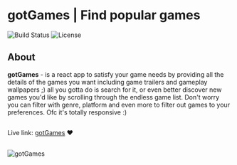 # gotGames | Find popular games



![Build Status](https://img.shields.io/badge/build-passing-brightgreen) ![License](https://img.shields.io/badge/license-MIT-blue.svg)

## About

  **gotGames** - is a react app to satisfy your game needs by providing all the details of the games you want including game trailers and gameplay wallpapers ;) all you gotta do is search for it, or even better discover new games you'd like by scrolling through the endless game list. Don't worry you can filter with genre, platform and even more to filter out games to your preferences. Ofc it's totally responsive :)

##
  Live link: [gotGames](https://got-games.vercel.app/) ❤️
## 
 ![gotGames](./src/assets/favicon.ico) 
